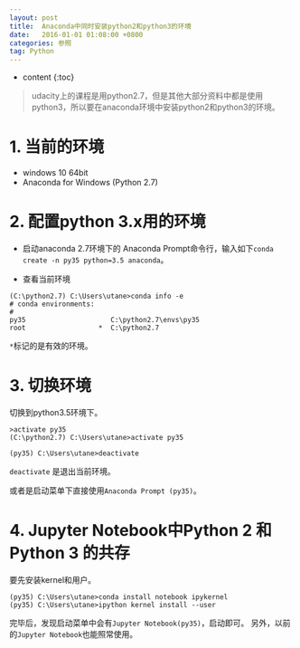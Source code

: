 ```yaml
---
layout: post
title:  Anaconda中同时安装python2和python3的环境
date:   2016-01-01 01:08:00 +0800
categories: 参照
tag: Python
---
```

* content
{:toc}


> udacity上的课程是用python2.7，但是其他大部分资料中都是使用python3，所以要在anaconda环境中安装python2和python3的环境。

# 1. 当前的环境

- windows 10 64bit
- Anaconda for Windows (Python 2.7)

# 2. 配置python 3.x用的环境

- 启动anaconda 2.7环境下的 Anaconda Prompt命令行，输入如下`conda create -n py35 python=3.5 anaconda`。

- 查看当前环境

```
(C:\python2.7) C:\Users\utane>conda info -e
# conda environments:
#
py35                     C:\python2.7\envs\py35
root                  *  C:\python2.7

```

`*`标记的是有效的环境。

# 3. 切换环境

切换到python3.5环境下。

```
>activate py35
(C:\python2.7) C:\Users\utane>activate py35

(py35) C:\Users\utane>deactivate

```

`deactivate` 是退出当前环境。

或者是启动菜单下直接使用`Anaconda Prompt (py35)`。

# 4. Jupyter Notebook中Python 2 和 Python 3 的共存

要先安装kernel和用户。

```
(py35) C:\Users\utane>conda install notebook ipykernel
(py35) C:\Users\utane>ipython kernel install --user

```

完毕后，发现启动菜单中会有`Jupyter Notebook(py35)`，启动即可。
另外，以前的`Jupyter Notebook`也能照常使用。
